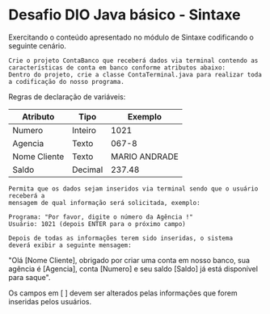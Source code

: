 # Desafio DIO Java básico - Sintaxe

Exercitando o conteúdo apresentado no módulo de Sintaxe codificando o seguinte cenário.

    Crie o projeto ContaBanco que receberá dados via terminal contendo as características de conta em banco conforme atributos abaixo:
    Dentro do projeto, crie a classe ContaTerminal.java para realizar toda a codificação do nosso programa.

Regras de declaração de variáveis:

| Atributo | Tipo |	Exemplo |
| -- | -- | -- |
| Numero |	Inteiro |	1021 |
| Agencia |	Texto |	067-8 |
| Nome Cliente |	Texto |	MARIO ANDRADE |
| Saldo | Decimal |	237.48 |

    Permita que os dados sejam inseridos via terminal sendo que o usuário receberá a 
    mensagem de qual informação será solicitada, exemplo:

    Programa: "Por favor, digite o número da Agência !"
    Usuário: 1021 (depois ENTER para o próximo campo)

    Depois de todas as informações terem sido inseridas, o sistema 
    deverá exibir a seguinte mensagem:

"Olá [Nome Cliente], obrigado por criar uma conta em nosso banco, sua agência é [Agencia], conta [Numero] e seu saldo [Saldo] já está disponível para saque".

Os campos em [ ] devem ser alterados pelas informações que forem inseridas pelos usuários.

